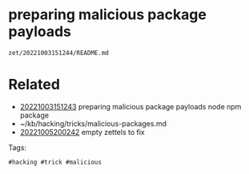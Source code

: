 # preparing malicious package payloads

` zet/20221003151244/README.md `

# Related

- [20221003151243](/zet/20221003151243/README.md) preparing malicious package payloads node npm package
- ~/kb/hacking/tricks/malicious-packages.md
- [20221005200242](/zet/20221005200242/README.md) empty zettels to fix

Tags:

    #hacking #trick #malicious 
